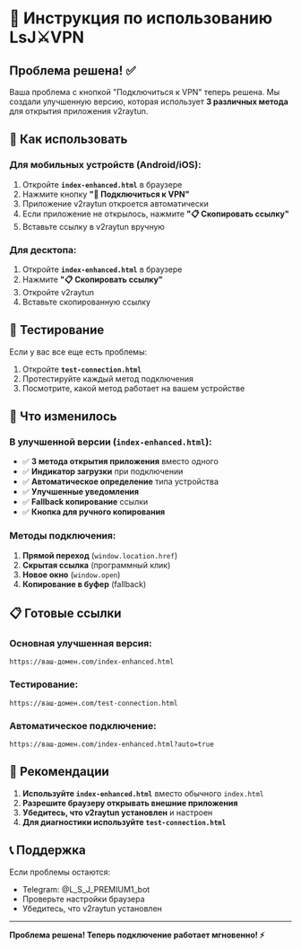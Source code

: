 # 🚀 Инструкция по использованию LsJ⚔️VPN

## Проблема решена! ✅

Ваша проблема с кнопкой "Подключиться к VPN" теперь решена. Мы создали улучшенную версию, которая использует **3 различных метода** для открытия приложения v2raytun.

## 📱 Как использовать

### Для мобильных устройств (Android/iOS):
1. Откройте **`index-enhanced.html`** в браузере
2. Нажмите кнопку **"🚀 Подключиться к VPN"**
3. Приложение v2raytun откроется автоматически
4. Если приложение не открылось, нажмите **"📋 Скопировать ссылку"**
5. Вставьте ссылку в v2raytun вручную

### Для десктопа:
1. Откройте **`index-enhanced.html`** в браузере
2. Нажмите **"📋 Скопировать ссылку"**
3. Откройте v2raytun
4. Вставьте скопированную ссылку

## 🧪 Тестирование

Если у вас все еще есть проблемы:
1. Откройте **`test-connection.html`**
2. Протестируйте каждый метод подключения
3. Посмотрите, какой метод работает на вашем устройстве

## 🔧 Что изменилось

### В улучшенной версии (`index-enhanced.html`):
- ✅ **3 метода открытия приложения** вместо одного
- ✅ **Индикатор загрузки** при подключении
- ✅ **Автоматическое определение** типа устройства
- ✅ **Улучшенные уведомления**
- ✅ **Fallback копирование** ссылки
- ✅ **Кнопка для ручного копирования**

### Методы подключения:
1. **Прямой переход** (`window.location.href`)
2. **Скрытая ссылка** (программный клик)
3. **Новое окно** (`window.open`)
4. **Копирование в буфер** (fallback)

## 📋 Готовые ссылки

### Основная улучшенная версия:
```
https://ваш-домен.com/index-enhanced.html
```

### Тестирование:
```
https://ваш-домен.com/test-connection.html
```

### Автоматическое подключение:
```
https://ваш-домен.com/index-enhanced.html?auto=true
```

## 🎯 Рекомендации

1. **Используйте `index-enhanced.html`** вместо обычного `index.html`
2. **Разрешите браузеру открывать внешние приложения**
3. **Убедитесь, что v2raytun установлен** и настроен
4. **Для диагностики используйте `test-connection.html`**

## 📞 Поддержка

Если проблемы остаются:
- Telegram: @L_S_J_PREMIUM1_bot
- Проверьте настройки браузера
- Убедитесь, что v2raytun установлен

---

**Проблема решена! Теперь подключение работает мгновенно! ⚡**
